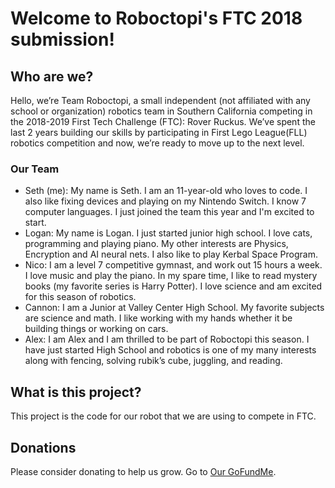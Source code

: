 # Welcome to Roboctopi's FTC 2018 submission!

## Who are we?
Hello, we’re Team Roboctopi, a small independent (not affiliated with any school or organization) robotics team in Southern California competing in the 2018-2019 First Tech Challenge (FTC): Rover Ruckus. We’ve spent the last 2 years building our skills by participating in First Lego League(FLL) robotics competition and now, we’re ready to move up to the next level.
### Our Team
* Seth (me): My name is Seth. I am an 11-year-old who loves to code. I also like fixing devices and playing on my Nintendo Switch. I know 7 computer languages. I just joined the team this year and I'm excited to start.
* Logan: My name is Logan. I just started junior high school. I love cats, programming and playing piano. My other interests are Physics, Encryption and AI neural nets. I also like to play Kerbal Space Program.
* Nico: I am a level 7 competitive gymnast, and work out 15 hours a week. I love music and play the piano. In my spare time, I like to read mystery books (my favorite series is Harry Potter). I love science and am excited for this season of robotics.
* Cannon: I am a Junior at Valley Center High School. My favorite subjects are science and math. I like working with my hands whether it be building things or working on cars.
* Alex: I am Alex and I am thrilled to be part of Roboctopi this season. I have just started High School and robotics is one of my many interests along with fencing, solving rubik’s cube, juggling, and reading.

## What is this project?
This project is the code for our robot that we are using to compete in FTC.

## Donations
Please consider donating to help us grow. Go to [Our GoFundMe](https://www.gofundme.com/help-team-roboctopi-get-started).
